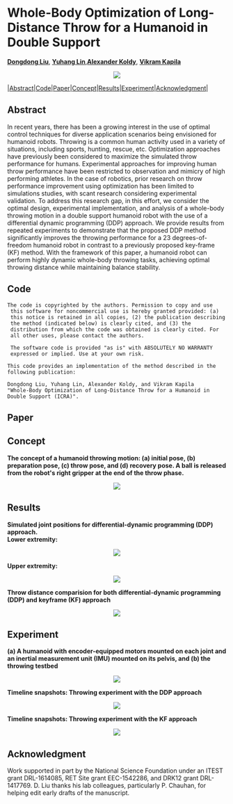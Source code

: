 # Whole-Body Optimization of Long-Distance Throw for a Humanoid in Double Support
[**Dongdong Liu**](http://mechatronics.engineering.nyu.edu/people/phd-candidates/dongdong-liu.php),  [**Yuhang Lin**](),[**Alexander Koldy**](), [**Vikram Kapila**](http://mechatronics.engineering.nyu.edu/people/vikram-kapila)

<div align="center">
<img src="https://raw.githubusercontent.com/nyu-legged-group/nyu-legged-group.github.io/main/docs/assets/img/cover.png"/>
</div>

|[Abstract](#abstract)|[Code](#code)|[Paper](#paper)|[Concept](#concept)|[Results](#results)|[Experiment](#experiment)|[Acknowledgment](#acknowledgment)|

## Abstract
In recent years, there has been a growing interest in the use of optimal control techniques for diverse application
scenarios being envisioned for humanoid robots. Throwing is a common human activity used in a variety of situations,
including sports, hunting, rescue, etc. Optimization approaches have previously been considered to maximize the simulated
throw performance for humans. Experimental approaches for improving human throw performance have been restricted
to observation and mimicry of high performing athletes. In the case of robotics, prior research on throw performance
improvement using optimization has been limited to simulations studies, with scant research considering experimental validation. 
To address this research gap, in this effort, we consider the optimal design, experimental implementation, and analysis
of a whole-body throwing motion in a double support humanoid robot with the use of a differential dynamic programming
(DDP) approach. We provide results from repeated experiments to demonstrate that the proposed DDP method significantly
improves the throwing performance for a 23 degrees-of-freedom humanoid robot in contrast to a previously proposed key-frame
(KF) method. With the framework of this paper, a humanoid robot can perform highly dynamic whole-body throwing tasks, achieving 
optimal throwing distance while maintaining balance stability.

## Code
```
The code is copyrighted by the authors. Permission to copy and use 
 this software for noncommercial use is hereby granted provided: (a)
 this notice is retained in all copies, (2) the publication describing
 the method (indicated below) is clearly cited, and (3) the
 distribution from which the code was obtained is clearly cited. For
 all other uses, please contact the authors.
 
 The software code is provided "as is" with ABSOLUTELY NO WARRANTY
 expressed or implied. Use at your own risk.

This code provides an implementation of the method described in the
following publication: 

Dongdong Liu, Yuhang Lin, Alexander Koldy, and Vikram Kapila    
"Whole-Body Optimization of Long-Distance Throw for a Humanoid in Double Support (ICRA)". 
```

## Paper

## Concept
**The concept of a humanoid throwing motion: (a) initial pose, (b) preparation pose, (c) throw pose, and (d)  recovery pose. A ball is released from the robot's right gripper at the end of the throw phase.**
<div align="center">
<img src="https://raw.githubusercontent.com/nyu-legged-group/nyu-legged-group.github.io/main/docs/assets/img/robot throw.PNG"/>
</div>

## Results
**Simulated joint positions for differential-dynamic programming (DDP) approach.<br/>
Lower extremity:**
<div align="center">
<img src="https://raw.githubusercontent.com/nyu-legged-group/nyu-legged-group.github.io/main/docs/assets/img/Lower.png"/>
</div>

**Upper extremity:**
<div align="center">
<img src="https://raw.githubusercontent.com/nyu-legged-group/nyu-legged-group.github.io/main/docs/assets/img/Lower.png"/>
</div>

**Throw distance comparision for both differential-dynamic programming (DDP) and keyframe (KF) approach**
<div align="center">
<img src="https://raw.githubusercontent.com/nyu-legged-group/nyu-legged-group.github.io/main/docs/assets/img/projectile.png"/>
</div>

## Experiment
**(a) A humanoid with encoder-equipped motors mounted on each joint and an inertial measurement unit (IMU) mounted on its pelvis, and
(b) the throwing testbed**
<div align="center">
<img src="https://raw.githubusercontent.com/nyu-legged-group/nyu-legged-group.github.io/main/docs/assets/img/experiment.png"/>
</div>

**Timeline snapshots: Throwing experiment with the DDP approach**
<div align="center">
<img src="https://raw.githubusercontent.com/nyu-legged-group/nyu-legged-group.github.io/main/docs/assets/img/timelineDDP.png"/>
</div>

**Timeline snapshots: Throwing experiment with the KF approach**
<div align="center">
<img src="https://raw.githubusercontent.com/nyu-legged-group/nyu-legged-group.github.io/main/docs/assets/img/timelineKF.png"/>
</div>

## Acknowledgment
Work supported in part by the National Science Foundation under an ITEST grant DRL-1614085, RET Site grant EEC-1542286, and DRK12 grant DRL-1417769. D. Liu thanks his lab colleagues, particularly P. Chauhan, for helping edit early drafts of the manuscript.




